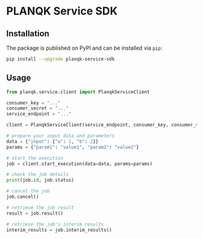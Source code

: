 # PLANQK Service SDK

## Installation

The package is published on PyPI and can be installed via `pip`:

```bash
pip install --upgrade planqk-service-sdk
```

## Usage

```python
from planqk.service.client import PlanqkServiceClient

consumer_key = "..."
consumer_secret = "..."
service_endpoint = "..."

client = PlanqkServiceClient(service_endpoint, consumer_key, consumer_secret)

# prepare your input data and parameters
data = {"input": {"a": 1, "b": 2}}
params = {"param1": "value1", "param2": "value2"}

# start the execution
job = client.start_execution(data=data, params=params)

# check the job details
print(job.id, job.status)

# cancel the job
job.cancel()

# retrieve the job result
result = job.result()

# retrieve the job's interim results
interim_results = job.interim_results()
```
